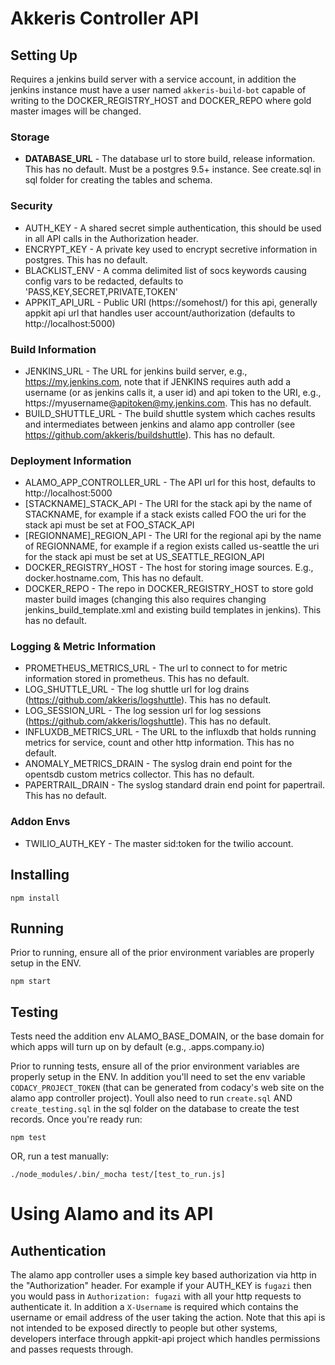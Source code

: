 # Akkeris Controller API #

## Setting Up ##

Requires a jenkins build server with a service account, in addition the jenkins instance must have a user named `akkeris-build-bot` capable of writing to the DOCKER_REGISTRY_HOST and DOCKER_REPO where gold master images will be changed.

### Storage 
* **DATABASE_URL** - The database url to store build, release information.  This has no default.  Must be a postgres 9.5+ instance. See create.sql in sql folder for creating the tables and schema.

### Security
* AUTH_KEY - A shared secret simple authentication, this should be used in all API calls in the Authorization header.
* ENCRYPT_KEY - A private key used to encrypt secretive information in postgres.  This has no default.
* BLACKLIST_ENV - A comma delimited list of socs keywords causing config vars to be redacted, defaults to 'PASS,KEY,SECRET,PRIVATE,TOKEN'
* APPKIT_API_URL - Public URI (https://somehost/) for this api, generally appkit api url that handles user account/authorization (defaults to http://localhost:5000)

### Build Information
* JENKINS_URL - The URL for jenkins build server, e.g., https://my.jenkins.com, note that if JENKINS requires auth add a username (or as jenkins calls it, a user id) and api token to the URI, e.g., https://myusername@apitoken@my.jenkins.com. This has no default.
* BUILD_SHUTTLE_URL - The build shuttle system which caches results and intermediates between jenkins and alamo app controller (see https://github.com/akkeris/buildshuttle).  This has no default.


### Deployment Information
* ALAMO_APP_CONTROLLER_URL - The API url for this host, defaults to http://localhost:5000
* [STACKNAME]_STACK_API - The URI for the stack api by the name of STACKNAME, for example if a stack exists called FOO the uri for the stack api must be set at FOO_STACK_API
* [REGIONNAME]_REGION_API - The URI for the regional api by the name of REGIONNAME, for example if a region exists called us-seattle the uri for the stack api must be set at US_SEATTLE_REGION_API
* DOCKER_REGISTRY_HOST - The host for storing image sources. E.g., docker.hostname.com, This has no default.
* DOCKER_REPO - The repo in DOCKER_REGISTRY_HOST to store gold master build images (changing this also requires changing jenkins_build_template.xml and existing build templates in jenkins). This has no default.


### Logging & Metric Information
* PROMETHEUS_METRICS_URL - The url to connect to for metric information stored in prometheus. This has no default.
* LOG_SHUTTLE_URL - The log shuttle url for log drains (https://github.com/akkeris/logshuttle). This has no default.
* LOG_SESSION_URL - The log session url for log sessions (https://github.com/akkeris/logshuttle). This has no default.
* INFLUXDB_METRICS_URL - The URL to the influxdb that holds running metrics for service, count and other http information. This has no default.
* ANOMALY_METRICS_DRAIN - The syslog drain end point for the opentsdb custom metrics collector. This has no default.
* PAPERTRAIL_DRAIN - The syslog standard drain end point for papertrail.  This has no default.

### Addon Envs
* TWILIO_AUTH_KEY - The master sid:token for the twilio account.

## Installing ##

```npm install```

## Running ##

Prior to running, ensure all of the prior environment variables are properly setup in the ENV.

```npm start```

## Testing ##

Tests need the addition env ALAMO_BASE_DOMAIN, or the base domain for which apps will turn up on by default (e.g., .apps.company.io)

Prior to running tests, ensure all of the prior environment variables are properly setup in the ENV.  In addition you'll need to set the env variable ``CODACY_PROJECT_TOKEN`` (that can be generated from codacy's web site on the alamo app controller project).  Youll also need to run `create.sql` AND `create_testing.sql` in the sql folder on the database to create the test records. Once you're ready run:

```npm test```

OR, run a test manually:

```./node_modules/.bin/_mocha test/[test_to_run.js]```

# Using Alamo and its API #

## Authentication ##

The alamo app controller uses a simple key based authorization via http in the "Authorization" header.  For example if your AUTH_KEY is `fugazi` then you would pass in `Authorization: fugazi` with all your http requests to authenticate it.  In addition a `X-Username` is required which contains the username or email address of the user taking the action. Note that this api is not intended to be exposed directly to people but other systems, developers interface through appkit-api project which handles permissions and passes requests through.

